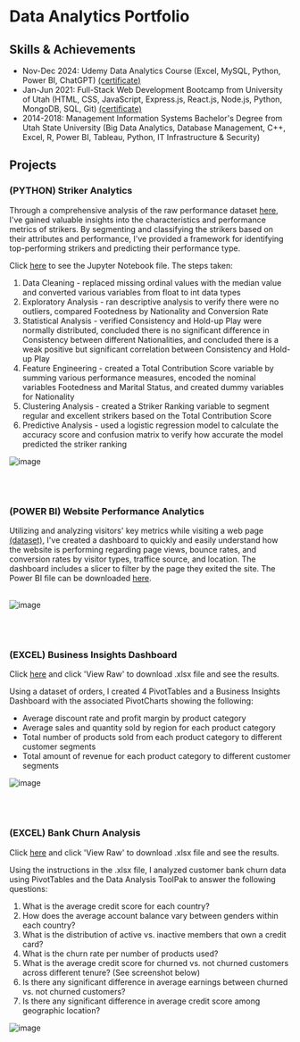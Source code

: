 # Data Analytics Portfolio

## Skills & Achievements
 * Nov-Dec 2024: Udemy Data Analytics Course (Excel, MySQL, Python, Power BI, ChatGPT) [(certificate)](https://github.com/alyssawinn/data-analytics-portfolio/blob/main/Data%20Analytics%20Bootcamp%20Certificate.pdf)
 * Jan-Jun 2021: Full-Stack Web Development Bootcamp from University of Utah (HTML, CSS, JavaScript, Express.js, React.js, Node.js, Python, MongoDB, SQL, Git) [(certificate)](https://github.com/alyssawinn/data-analytics-portfolio/blob/main/Full%20Stack%20Development%20Bootcamp%20Certificate.pdf)
 * 2014-2018: Management Information Systems Bachelor's Degree from Utah State University (Big Data Analytics, Database Management, C++, Excel, R, Power BI, Tableau, Python, IT Infrastructure & Security)

## Projects
### (PYTHON) Striker Analytics
Through a comprehensive analysis of the raw performance dataset [here](https://github.com/alyssawinn/data-analytics-portfolio/blob/main/performance_data.xlsx), I've gained valuable insights into the characteristics and performance metrics of strikers. By segmenting and classifying the strikers based on their attributes and performance, I've provided a framework for identifying top-performing strikers and predicting their performance type.

Click [here](https://github.com/alyssawinn/data-analytics-portfolio/blob/main/Striker_Analytics.ipynb) to see the Jupyter Notebook file. The steps taken:
 1. Data Cleaning - replaced missing ordinal values with the median value and converted various variables from float to int data types
 2. Exploratory Analysis - ran descriptive analysis to verify there were no outliers, compared Footedness by Nationality and Conversion Rate
 3. Statistical Analysis - verified Consistency and Hold-up Play were normally distributed, concluded there is no significant difference in Consistency between different Nationalities, and concluded there is a weak positive but significant correlation between Consistency and Hold-up Play
 4. Feature Engineering - created a Total Contribution Score variable by summing various performance measures, encoded the nominal variables Footedness and Marital Status, and created dummy variables for Nationality
 5. Clustering Analysis - created a Striker Ranking variable to segment regular and excellent strikers based on the Total Contribution Score
 6. Predictive Analysis - used a logistic regression model to calculate the accuracy score and confusion matrix to verify how accurate the model predicted the striker ranking

![image](https://github.com/user-attachments/assets/4241126f-ecda-47ec-a22d-7498fe634f3e)

<br> <br>
### (POWER BI) Website Performance Analytics
Utilizing and analyzing visitors' key metrics while visiting a web page [(dataset)](https://github.com/alyssawinn/data-analytics-portfolio/blob/main/website_performance_analytics.csv), I've created a dashboard to quickly and easily understand how the website is performing regarding page views, bounce rates, and conversion rates by visitor types, traffice source, and location. The dashboard includes a slicer to filter by the page they exited the site. The Power BI file can be downloaded [here](https://github.com/alyssawinn/data-analytics-portfolio/blob/main/dashboard_project.pbix). <br><br>

![image](https://github.com/user-attachments/assets/7aa2de77-4ffb-4462-83e9-e73cde25e068)

<br> <br>
### (EXCEL) Business Insights Dashboard
Click [here](https://github.com/alyssawinn/data-analytics-portfolio/blob/558b9b0b95599a0adf0ace9dc3c02c5ec62c86e0/Business%20Insights%20Dashboard%20Project.xlsx) and click 'View Raw' to download .xlsx file and see the results.

Using a dataset of orders, I created 4 PivotTables and a Business Insights Dashboard with the associated PivotCharts showing the following:
 * Average discount rate and profit margin by product category
 * Average sales and quantity sold by region for each product category
 * Total number of products sold from each product category to different customer segments
 * Total amount of revenue for each product category to different customer segments

 ![image](https://github.com/user-attachments/assets/ea778a4c-7e3c-4291-bf34-d98a5d673b0f)

<br> <br>
### (EXCEL) Bank Churn Analysis
Click [here](https://github.com/alyssawinn/data-analytics-portfolio/blob/4bae85ac9f3c1b66afb7fef0dbc743c85cf8375c/Bank%20Churn%20Analysis%20Project.xlsx) and click 'View Raw' to download .xlsx file and see the results.

Using the instructions in the .xlsx file, I analyzed customer bank churn data using PivotTables and the Data Analysis ToolPak to answer the following questions:
 1. What is the average credit score for each country?
 2. How does the average account balance vary between genders within each country?
 3. What is the distribution of active vs. inactive members that own a credit card?
 4. What is the churn rate per number of products used?
 5. What is the average credit score for churned vs. not churned customers across different tenure? (See screenshot below)
 6. Is there any significant difference in average earnings between churned vs. not churned customers?
 7. Is there any significant difference in average credit score among geographic location?
    
 ![image](https://github.com/user-attachments/assets/91da744a-3b72-4984-aec7-120320f1a53a)

